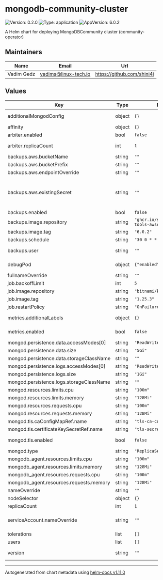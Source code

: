 # mongodb-community-cluster

![Version: 0.2.0](https://img.shields.io/badge/Version-0.2.0-informational?style=flat-square) ![Type: application](https://img.shields.io/badge/Type-application-informational?style=flat-square) ![AppVersion: 6.0.2](https://img.shields.io/badge/AppVersion-6.0.2-informational?style=flat-square)

A Helm chart for deploying MongoDBCommunity cluster (community-operator)

## Maintainers

| Name | Email | Url |
| ---- | ------ | --- |
| Vadim Gedz | <vadims@linux-tech.io> | <https://github.com/shini4i> |

## Values

| Key | Type | Default | Description |
|-----|------|---------|-------------|
| additionalMongodConfig | object | `{}` | additional MongoDB configuration |
| affinity | object | `{}` |  |
| arbiter.enabled | bool | `false` | If arbiter should be enabled |
| arbiter.replicaCount | int | `1` | Should be less than the value of main replicaCount |
| backups.aws.bucketName | string | `""` |  |
| backups.aws.bucketPrefix | string | `""` |  |
| backups.aws.endpointOverride | string | `""` |  |
| backups.aws.existingSecret | string | `""` | pre-created secret with AWS_ACCESS_KEY_ID, AWS_SECRET_ACCESS_KEY and optional AWS_DEFAULT_REGION |
| backups.enabled | bool | `false` |  |
| backups.image.repository | string | `"ghcr.io/shini4i/mongodb-tools-awscli"` |  |
| backups.image.tag | string | `"6.0.2"` |  |
| backups.schedule | string | `"30 0 * * *"` |  |
| backups.user | string | `""` | a user to use for backups (from users block) |
| debugPod | object | `{"enabled":false}` | If debug pod with mongosh should be deployed |
| fullnameOverride | string | `""` |  |
| job.backoffLimit | int | `5` |  |
| job.image.repository | string | `"bitnami/kubectl"` |  |
| job.image.tag | string | `"1.25.3"` |  |
| job.restartPolicy | string | `"OnFailure"` |  |
| metrics.additionalLabels | object | `{}` | labels to add to ServiceMonitor |
| metrics.enabled | bool | `false` | if ServiceMonitor should be deployed |
| mongod.persistence.data.accessModes[0] | string | `"ReadWriteOnce"` |  |
| mongod.persistence.data.size | string | `"5Gi"` |  |
| mongod.persistence.data.storageClassName | string | `""` |  |
| mongod.persistence.logs.accessModes[0] | string | `"ReadWriteOnce"` |  |
| mongod.persistence.logs.size | string | `"1Gi"` |  |
| mongod.persistence.logs.storageClassName | string | `""` |  |
| mongod.resources.limits.cpu | string | `"100m"` |  |
| mongod.resources.limits.memory | string | `"128Mi"` |  |
| mongod.resources.requests.cpu | string | `"100m"` |  |
| mongod.resources.requests.memory | string | `"128Mi"` |  |
| mongod.tls.caConfigMapRef.name | string | `"tls-ca-configmap-name"` |  |
| mongod.tls.certificateKeySecretRef.name | string | `"tls-secret-name"` |  |
| mongod.tls.enabled | bool | `false` | Enable TLS for MongoDB communication |
| mongod.type | string | `"ReplicaSet"` | MongoDB setup type |
| mongodb_agent.resources.limits.cpu | string | `"100m"` |  |
| mongodb_agent.resources.limits.memory | string | `"128Mi"` |  |
| mongodb_agent.resources.requests.cpu | string | `"100m"` |  |
| mongodb_agent.resources.requests.memory | string | `"128Mi"` |  |
| nameOverride | string | `""` |  |
| nodeSelector | object | `{}` |  |
| replicaCount | int | `1` | MongoDB instances count |
| serviceAccount.nameOverride | string | `""` | should match database.name from operator chart |
| tolerations | list | `[]` |  |
| users | list | `[]` |  |
| version | string | `""` | MongoDB version (defaults to appVersion) |

----------------------------------------------
Autogenerated from chart metadata using [helm-docs v1.11.0](https://github.com/norwoodj/helm-docs/releases/v1.11.0)
